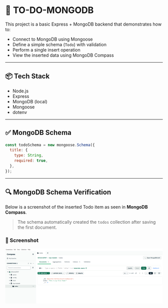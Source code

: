 # 📝 TO-DO-MONGODB

This project is a basic Express + MongoDB backend that demonstrates how to:

- Connect to MongoDB using Mongoose
- Define a simple schema (`Todo`) with validation
- Perform a single insert operation
- View the inserted data using MongoDB Compass

---

## 📦 Tech Stack

- Node.js
- Express
- MongoDB (local)
- Mongoose
- dotenv

---

## ✅ MongoDB Schema

```js
const todoSchema = new mongoose.Schema({
  title: {
    type: String,
    required: true,
  },
});
```

---

## 🔍 MongoDB Schema Verification

Below is a screenshot of the inserted Todo item as seen in **MongoDB Compass**.

> The schema automatically created the `todos` collection after saving the first document.

### 📸 Screenshot

![Todo Document Screenshot](./screenshots/todo-compass.png)
